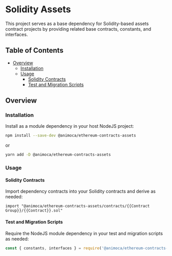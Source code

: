 # Solidity Assets

This project serves as a base dependency for Solidity-based assets contract projects by providing related base contracts, constants, and interfaces.


## Table of Contents

- [Overview](#overview)
  * [Installation](#installation)
  * [Usage](#usage)
    - [Solidity Contracts](#solidity-contracts)
    - [Test and Migration Scripts](#test-and-migration-scripts)


## Overview

### Installation

Install as a module dependency in your host NodeJS project:

```bash
npm install --save-dev @animoca/ethereum-contracts-assets
```
or
```bash
yarn add -D @animoca/ethereum-contracts-assets
```


### Usage

#### Solidity Contracts

Import dependency contracts into your Solidity contracts and derive as needed:

```solidity
import "@animoca/ethereum-contracts-assets/contracts/{{Contract Group}}/{{Contract}}.sol"
```


#### Test and Migration Scripts

Require the NodeJS module dependency in your test and migration scripts as needed:

```javascript
const { constants, interfaces } = require('@animoca/ethereum-contracts-assets');
```
